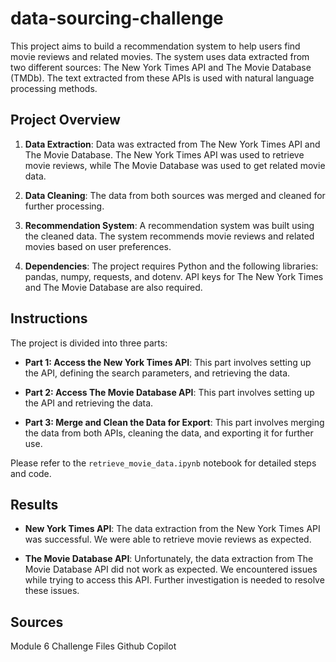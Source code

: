 # data-sourcing-challenge

This project aims to build a recommendation system to help users find movie reviews and related movies. The system uses data extracted from two different sources: The New York Times API and The Movie Database (TMDb). The text extracted from these APIs is used with natural language processing methods.

## Project Overview

1. **Data Extraction**: Data was extracted from The New York Times API and The Movie Database. The New York Times API was used to retrieve movie reviews, while The Movie Database was used to get related movie data.

2. **Data Cleaning**: The data from both sources was merged and cleaned for further processing.

3. **Recommendation System**: A recommendation system was built using the cleaned data. The system recommends movie reviews and related movies based on user preferences.

4. **Dependencies**: The project requires Python and the following libraries: pandas, numpy, requests, and dotenv. API keys for The New York Times and The Movie Database are also required.

## Instructions

The project is divided into three parts:

- **Part 1: Access the New York Times API**: This part involves setting up the API, defining the search parameters, and retrieving the data.

- **Part 2: Access The Movie Database API**: This part involves setting up the API and retrieving the data.

- **Part 3: Merge and Clean the Data for Export**: This part involves merging the data from both APIs, cleaning the data, and exporting it for further use.

Please refer to the `retrieve_movie_data.ipynb` notebook for detailed steps and code.

## Results

- **New York Times API**: The data extraction from the New York Times API was successful. We were able to retrieve movie reviews as expected.

- **The Movie Database API**: Unfortunately, the data extraction from The Movie Database API did not work as expected. We encountered issues while trying to access this API. Further investigation is needed to resolve these issues.

## Sources
Module 6 Challenge Files
Github Copilot

